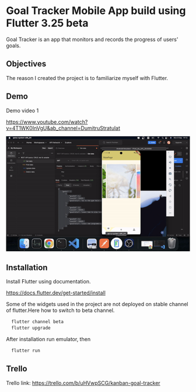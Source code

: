 
# Goal Tracker Mobile App build using Flutter 3.25 beta

Goal Tracker is an app that monitors and records the progress of users' goals.




## Objectives

The reason I created the project is to familiarize myself with Flutter.

## Demo

Demo video 1

https://www.youtube.com/watch?v=4T1WK0InVgU&ab_channel=DumitruStratulat

![My cool animation](demo.gif)

## Installation

Install Flutter using documentation.

https://docs.flutter.dev/get-started/install

Some of the widgets used in the project are not deployed on stable channel of flutter.Here how to switch to beta channel.

```bash
  flutter channel beta
  flutter upgrade
```
After installation run emulator, then

```bash
  flutter run
```

    

## Trello

Trello link: https://trello.com/b/uHVwpSCG/kanban-goal-tracker

